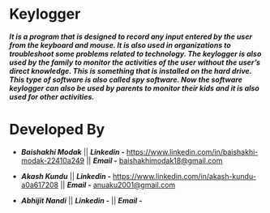 # Keylogger
***It is a program that is designed to record any input entered by the user from the keyboard and mouse. It is also used in organizations to troubleshoot some problems related to technology. The keylogger is also used by the family to monitor the activities of the user without the user’s direct knowledge. This is something that is installed on the hard drive. This type of software is also called spy software. Now the software keylogger can also be used by parents to monitor their kids and it is also used for other activities.***

# Developed By 
- ***Baishakhi Modak*** || ***Linkedin -*** https://www.linkedin.com/in/baishakhi-modak-22410a249 || ***Email -*** baishakhimodak18@gmail.com
* ***Akash Kundu*** || ***Linkedin -*** https://www.linkedin.com/in/akash-kundu-a0a617208 || ***Email -*** anuaku2001@gmail.com
+ ***Abhijit Nandi*** || ***Linkedin -***  || ***Email -*** 




